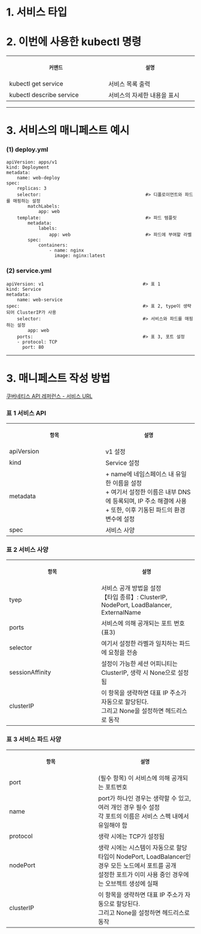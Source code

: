 # 1. 서비스 타입



# 2. 이번에 사용한 kubectl 명령

<table>
<tr>
<th align="center">
<img width="441" height="1">
<p> 
<small>
커맨드 
</small>
</p>
</th>
<th align="center">
<img width="441" height="1">
<p> 
<small>
설명
</small>
</p>
</th>
</tr>
<tr>
<td>
<!-- REMOVE THE BACKSLASHES -->
kubectl get service
</td>
<td>
<!-- REMOVE THE BACKSLASHES -->
서비스 목록 출력
</td>
</tr>
<tr>
<td>
<!-- REMOVE THE BACKSLASHES -->
kubectl describe service
</td>
<td>
서비스의 자세한 내용을 표시
</td>
</tr>
</table>

----

# 3. 서비스의 매니페스트 예시

### (1) deploy.yml
```
apiVersion: apps/v1
kind: Deployment
metadata:
    name: web-deploy
spec:
    replicas: 3
    selector:                                       #> 디폴로이먼트와 파드를 매핑하는 설정
        matchLabels:
            app: web
    template:                                       #> 파드 템플릿
        metadata:
            labels:
                app: web                            #> 파드에 부여할 라벨
        spec:
            containers:
                - name: nginx
                  image: nginx:latest
```

### (2) service.yml
```
apiVersion: v1                                     #> 표 1
kind: Service
metadata:
    name: web-service
spec:                                              #> 표 2, type이 생략되어 ClusterIP가 사용
    selector:                                      #> 서비스와 파드를 매핑하는 설정
        app: web
    ports:                                         #> 표 3, 포트 설정
    - protocol: TCP
      port: 80
```

----

# 3. 매니페스트 작성 방법

[쿠버네티스 API 레퍼런스 - 서비스 URL](https://kubernetes.io/docs/reference/kubernetes-api/service-resources/service-v1/)

### 표 1 서비스 API 
<table>
<tr>
<th align="center">
<img width="441" height="1">
<p> 
<small>
항목 
</small>
</p>
</th>
<th align="center">
<img width="441" height="1">
<p> 
<small>
설명
</small>
</p>
</th>
</tr>
<tr>
<td>
<!-- REMOVE THE BACKSLASHES -->
apiVersion
</td>
<td>
<!-- REMOVE THE BACKSLASHES -->
v1 설정
</td>
</tr>
<tr>
<td>
<!-- REMOVE THE BACKSLASHES -->
kind
</td>
<td>
Service 설정
</td>
</tr>
<tr>
<td>
<!-- REMOVE THE BACKSLASHES -->
metadata
</td>
<td>
+ name에 네임스페이스 내 유일한 이름을 설정 <br> + 여기서 설정한 이름은 내부 DNS에 등록되며, IP 주소 해결에 사용 <br> + 또한, 이후 기동된 파드의 환경 변수에 설정
</td>
</tr>
<tr>
<td>
<!-- REMOVE THE BACKSLASHES -->
spec
</td>
<td>
서비스 사양
</td>
</tr>
</table>

### 표 2 서비스 사양
<table>
<tr>
<th align="center">
<img width="441" height="1">
<p> 
<small>
항목 
</small>
</p>
</th>
<th align="center">
<img width="441" height="1">
<p> 
<small>
설명
</small>
</p>
</th>
</tr>
<tr>
<td>
<!-- REMOVE THE BACKSLASHES -->
tyep
</td>
<td>
<!-- REMOVE THE BACKSLASHES -->
서비스 공개 방법을 설정 <br> 【타입 종류】: ClusterIP, NodePort, LoadBalancer, ExternalName
</td>
</tr>
<tr>
<td>
<!-- REMOVE THE BACKSLASHES -->
ports
</td>
<td>
서비스에 의해 공개되는 포트 번호 (표3)
</td>
</tr>
<tr>
<td>
<!-- REMOVE THE BACKSLASHES -->
selector
</td>
<td>
여기서 설정한 라벨과 일치하는 파드에 요청을 전송
</td>
</tr>
<tr>
<td>
<!-- REMOVE THE BACKSLASHES -->
sessionAffinity
</td>
<td>
설정이 가능한 세션 어피니티는 ClusterIP, 생략 시 None으로 설정됨
</td>
</tr>
<tr>
<td>
<!-- REMOVE THE BACKSLASHES -->
clusterIP
</td>
<td>
이 항목을 생략하면 대표 IP 주소가 자동으로 할당된다. <br> 그리고 None을 설정하면 헤드리스로 동작
</td>
</tr>
</table>

### 표 3 서비스 파드 사양
<table>
<tr>
<th align="center">
<img width="441" height="1">
<p> 
<small>
항목 
</small>
</p>
</th>
<th align="center">
<img width="441" height="1">
<p> 
<small>
설명
</small>
</p>
</th>
</tr>
<tr>
<td>
<!-- REMOVE THE BACKSLASHES -->
port
</td>
<td>
<!-- REMOVE THE BACKSLASHES -->
(필수 항목) 이 서비스에 의해 공개되는 포트번호
</td>
</tr>
<tr>
<td>
<!-- REMOVE THE BACKSLASHES -->
name
</td>
<td>
port가 하나인 경우는 생략할 수 있고, 여러 개인 경우 필수 설정 <br> 각 포트의 이름은 서비스 스펙 내에서 유일해야 함
</td>
</tr>
<tr>
<td>
<!-- REMOVE THE BACKSLASHES -->
protocol
</td>
<td>
생략 시에는 TCP가 설정됨 
</td>
</tr>
<tr>
<td>
<!-- REMOVE THE BACKSLASHES -->
nodePort
</td>
<td>
생략 시에는 시스템이 자동으로 할당 <br> 타입이 NodePort, LoadBalancer인 경우 모든 노드에서 포트를 공개 <br> 설정한 포트가 이미 사용 중인 경우에는 오브젝트 생성에 실패
</td>
</tr>
<tr>
<td>
<!-- REMOVE THE BACKSLASHES -->
clusterIP
</td>
<td>
이 항목을 생략하면 대표 IP 주소가 자동으로 할당된다. <br> 그리고 None을 설정하면 헤드리스로 동작
</td>
</tr>
</table>
